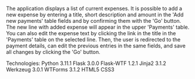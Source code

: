 The application displays a list of current expenses.
It is possible to add a new expense by entering a title, short description and amount in the 'Add new payments' table fields and by confirming them with the 'Go' button. 
The new line with added expense will appear in the upper 'Payments' table. 
You can also edit the expense text by clicking the link in the title in the 'Payments' table on the selected line. 
Then, the user is redirected to the payment details, can edit the previous entries in the same fields, and save all changes by clicking the 'Go' button.

Technologies:
Python 3.11.1
Flask 3.0.0
Flask-WTF 1.2.1
Jinja2 3.1.2
Werkzeug 3.0.1
WTForms 3.1.2
HTML5
CSS3
